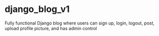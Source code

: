 # django_blog_v1
 Fully functional Django blog where users can sign up, login, logout, post, upload profile picture, and has admin control
